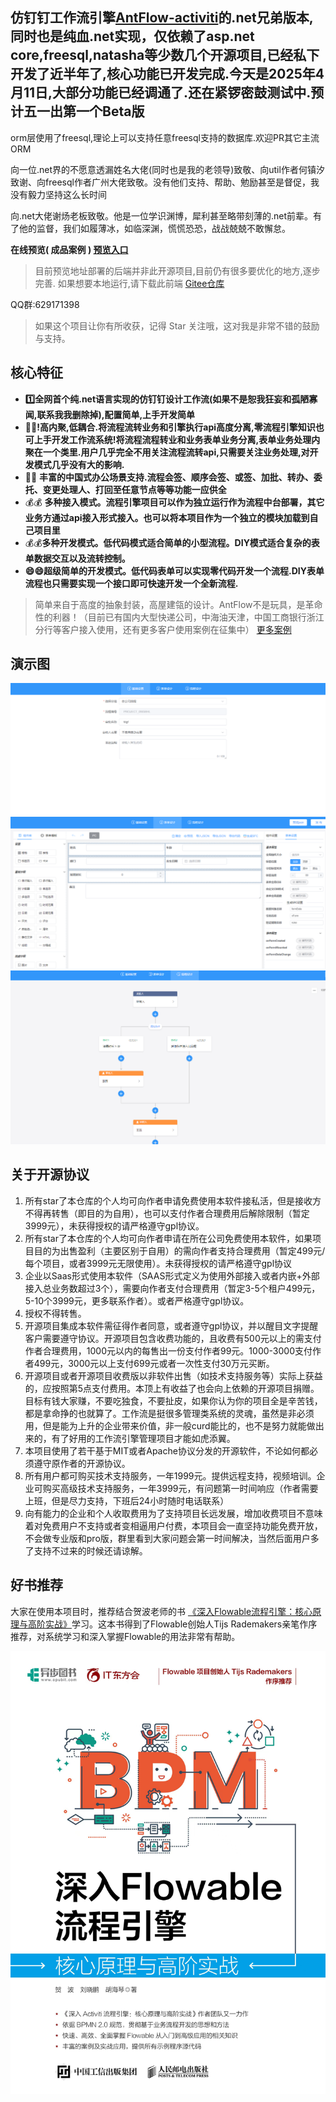 ﻿## 仿钉钉工作流引擎[AntFlow-activiti](https://gitee.com/tylerzhou/Antflow)的.net兄弟版本,同时也是纯血.net实现，仅依赖了asp.net core,freesql,natasha等少数几个开源项目,已经私下开发了近半年了,核心功能已开发完成.今天是2025年4月11日,大部分功能已经调通了.还在紧锣密鼓测试中.预计五一出第一个Beta版

orm层使用了freesql,理论上可以支持任意freesql支持的数据库.欢迎PR其它主流ORM

向一位.net界的不愿意透漏姓名大佬(同时也是我的老领导)致敬、向util作者何镇汐致谢、向freesql作者广州大佬致敬。没有他们支持、帮助、勉励甚至是督促，我没有毅力坚持这么长时间

向.net大佬谢炀老板致敬。他是一位学识渊博，犀利甚至略带刻薄的.net前辈。有了他的监督，我们如履薄冰，如临深渊，慌慌恐恐，战战兢兢不敢懈怠。

**在线预览( **成品案例** )  [预览入口](http://117.72.70.166/admin/#/login?redirect=/index)**

> 目前预览地址部署的后端并非此开源项目,目前仍有很多要优化的地方,逐步完善.
> 如果想要本地运行,请下载此前端 [Gitee仓库](https://gitee.com/ldhnet/AntFlow-Designer)

QQ群:629171398

> 如果这个项目让你有所收获，记得 Star 关注哦，这对我是非常不错的鼓励与支持。

## 核心特征

+ **1️⃣全网首个纯.net语言实现的仿钉钉设计工作流(如果不是恕我狂妄和孤陋寡闻,联系我我删除掉),配置简单,上手开发简单**
+ **🥇🥇!高内聚,低耦合.将流程流转业务和引擎执行api高度分离,零流程引擎知识也可上手开发工作流系统!将流程流程转业和业务表单业务分离,表单业务处理内聚在一个类里.用户几乎完全不用关注流程流转api,只需要关注业务处理,对开发模式几乎没有大的影响.**
+ 🚩🚩 **丰富的中国式办公场景支持.流程会签、顺序会签、或签、加批、转办、委托、变更处理人、打回至任意节点等等功能一应供全**
+ 💰💰 **多种接入模式。流程引擎项目可以作为独立运行作为流程中台部署，其它业务方通过api接入形式接入。也可以将本项目作为一个独立的模块加载到自己项目里**
+ 💰💰**多种开发模式。低代码模式适合简单的小型流程。DIY模式适合复杂的表单数据交互以及流转控制。**
+ **😄😄超级简单的开发模式。低代码表单可以实现零代码开发一个流程.DIY表单流程也只需要实现一个接口即可快速开发一个全新流程.**

> 简单来自于高度的抽象封装，高屋建瓴的设计。AntFlow不是玩具，是革命性的利器！（目前已有国内大型快递公司，中海油天津，中国工商银行浙江分行等客户接入使用，还有更多客户使用案例在征集中）
> [更多案例](https://gitee.com/tylerzhou/Antflow/issues/IC07CJ)

## 演示图

![1744243564410](image/readme/1744243564410.png)![1744243574675](image/readme/1744243574675.png)![1744243588847](image/readme/1744243588847.png)

## 关于开源协议

1) 所有star了本仓库的个人均可向作者申请免费使用本软件接私活，但是接收方不得再转售（即目的为自用），也可以支付作者合理费用后解除限制（暂定3999元），未获得授权的请严格遵守gpl协议。
2) 所有star了本仓库的个人均可向作者申请在所在公司免费使用本软件，如果项目目的为出售盈利（主要区别于自用）的需向作者支持合理费用（暂定499元/每个项目，或者3999元无限使用）。未获得授权的请严格遵守gpl协议
3) 企业以Saas形式使用本软件（SAAS形式定义为使用外部接入或者内嵌+外部接入总业务数超过3个），需要向作者支付合理费用（暂定3-5个租户499元，5-10个3999元，更多联系作者）。或者严格遵守gpl协议。
4) 授权不得转售。
5) 开源项目集成本软件需征得作者同意，或者遵守gpl协议，并以醒目文字提醒客户需要遵守协议。开源项目包含收费功能的，且收费有500元以上的需支付作者合理费用，1000元以内的每售出一份支付作者99元。1000-3000支付作者499元，3000元以上支付699元或者一次性支付30万元买断。
6) 开源项目或者开源项目收费版以非软件出售（如技术支持服务等）实际上获益的，应按照第5点支付费用。本顶上有收益了也会向上依赖的开源项目捐赠。目标有钱大家赚，不要吃独食，不要扯皮，如果你认为你的项目全是辛苦钱，都是拿命挣的也就算了。工作流是挺很多管理类系统的灵魂，虽然是非必须用，但是能为上升的企业带来价值，非一般curd能比的，也不是努力就能做出来的，有了好用的工作流引擎管理项目才能如虎添翼。
7) 本项目使用了若干基于MIT或者Apache协议分发的开源软件，不论如何都必须遵守原作者的开源协议。
8) 所有用户都可购买技术支持服务，一年1999元。提供远程支持，视频培训。企业可购买高级技术支持服务，一年3999元，有问题第一时间响应（作者需要上班，但是尽力支持，下班后24小时随时电话联系）
9) 向有能力的企业和个人收取费用为了支持项目长远发展，增加收费项目不意味着对免费用户不支持或者变相逼用户付费，本项目会一直坚持功能免费开放，不会做专业版和pro版，群里看到大家问题会第一时间解决，当然后面用户多了支持不过来的时候还请谅解。

## 好书推荐

大家在使用本项目时，推荐结合贺波老师的书
[《深入Flowable流程引擎：核心原理与高阶实战》](https://item.jd.com/14804836.html)学习。这本书得到了Flowable创始人Tijs Rademakers亲笔作序推荐，对系统学习和深入掌握Flowable的用法非常有帮助。

![1745325166101](image/readme/1745325166101.png)
